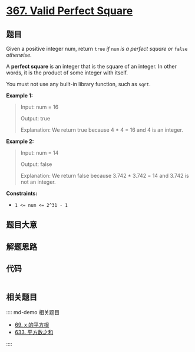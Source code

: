 # [367. Valid Perfect Square](https://leetcode.com/problems/valid-perfect-square/)

## 题目

Given a positive integer num, return `true` _if_ `num` _is a perfect square
or_ `false` _otherwise_.

A **perfect square** is an integer that is the square of an integer. In other
words, it is the product of some integer with itself.

You must not use any built-in library function, such as `sqrt`.

**Example 1:**

> Input: num = 16
>
> Output: true
>
> Explanation: We return true because 4 \* 4 = 16 and 4 is an integer.

**Example 2:**

> Input: num = 14
>
> Output: false
>
> Explanation: We return false because 3.742 \* 3.742 = 14 and 3.742 is not an integer.

**Constraints:**

- `1 <= num <= 2^31 - 1`

## 题目大意

## 解题思路

## 代码

```javascript

```

## 相关题目

:::: md-demo 相关题目

- [69. x 的平方根](https://leetcode.com/problems/sqrtx)
- [633. 平方数之和](https://leetcode.com/problems/sum-of-square-numbers)

::::
